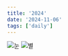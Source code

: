 ```yaml
---
title: '2024'
date: '2024-11-06'
tags: ['daily']
---
```






<img src="https://cdn.jsdelivr.net/gh/seoo2001/seoo2001.github.io.temp@master/assets/images/눈.png" title="눈" alt="눈"/> 

<img src="https://cdn.jsdelivr.net/gh/seoo2001/seoo2001.github.io.temp@master/assets/images/별.png" title="별" alt="별"/> 

